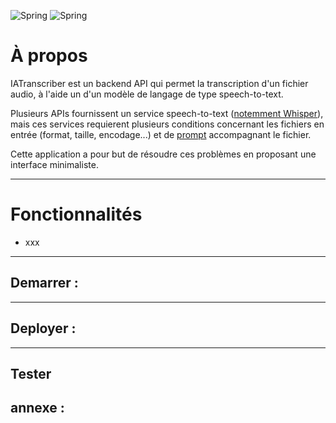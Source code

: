 ![Spring](https://img.shields.io/badge/-Spring-13aa52?style=for-the-badge&logo=spring&logoColor=white)
![Spring](https://img.shields.io/badge/-Boot-13aa52?style=for-the-badge&logo=springboot&logoColor=white)


# À propos

IATranscriber est un backend API qui permet la transcription d'un fichier audio, à l'aide un d'un modèle de langage de type speech-to-text. 

Plusieurs APIs fournissent un service speech-to-text ([notemment Whisper](https://platform.openai.com/docs/guides/speech-to-text)), mais ces services requierent plusieurs conditions concernant les fichiers en entrée (format, taille, encodage...) et de [prompt](https://en.wikipedia.org/wiki/Prompt_engineering) accompagnant le fichier.

Cette application a pour but de résoudre ces problèmes en proposant une interface minimaliste.

---
# Fonctionnalités
- xxx

--- 
## Demarrer :

---
## Deployer :

---
## Tester

## annexe :
